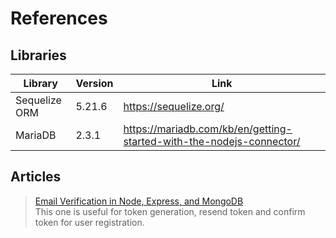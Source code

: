 # References
## Libraries
|Library|Version|Link|
|---|---|---|
|Sequelize ORM|5.21.6|https://sequelize.org/|
|MariaDB|2.3.1|https://mariadb.com/kb/en/getting-started-with-the-nodejs-connector/|
## Articles
> [Email Verification in Node, Express, and MongoDB](https://codemoto.io/coding/nodejs/email-verification-node-express-mongodb)<br/>
This one is useful for token generation, resend token and confirm token for user registration.
